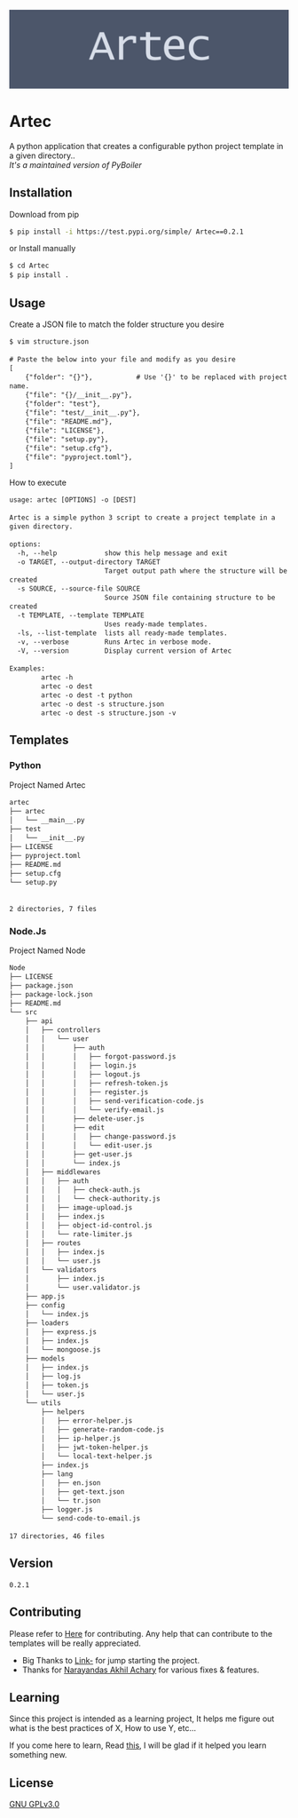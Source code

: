 ![Logo](res/Artec.png)
# Artec
A python application that creates a configurable python project template in a given directory..<br>
_It's a maintained version of PyBoiler_

## Installation

Download from pip 

```bash
$ pip install -i https://test.pypi.org/simple/ Artec==0.2.1
```

or Install manually
```bash
$ cd Artec
$ pip install . 
```
## Usage
Create a JSON file to match the folder structure you desire
```
$ vim structure.json 
    
# Paste the below into your file and modify as you desire
[
    {"folder": "{}"},           # Use '{}' to be replaced with project name.
    {"file": "{}/__init__.py"},
    {"folder": "test"},
    {"file": "test/__init__.py"},
    {"file": "README.md"},
    {"file": "LICENSE"},
    {"file": "setup.py"},
    {"file": "setup.cfg"},
    {"file": "pyproject.toml"},
]
```
 How to execute
```
usage: artec [OPTIONS] -o [DEST] 

Artec is a simple python 3 script to create a project template in a given directory.

options:
  -h, --help            show this help message and exit
  -o TARGET, --output-directory TARGET
                        Target output path where the structure will be created
  -s SOURCE, --source-file SOURCE
                        Source JSON file containing structure to be created
  -t TEMPLATE, --template TEMPLATE
                        Uses ready-made templates.
  -ls, --list-template  lists all ready-made templates.
  -v, --verbose         Runs Artec in verbose mode.
  -V, --version         Display current version of Artec

Examples:
        artec -h
        artec -o dest
        artec -o dest -t python
        artec -o dest -s structure.json
        artec -o dest -s structure.json -v
```

## Templates
### Python 
Project Named Artec 
```
artec
├── artec
│   └── __main__.py
├── test
│   └── __init__.py
├── LICENSE
├── pyproject.toml
├── README.md
├── setup.cfg
└── setup.py
 

2 directories, 7 files
```
### Node.Js 
Project Named Node 
```
Node
├── LICENSE
├── package.json
├── package-lock.json
├── README.md
└── src
    ├── api
    │   ├── controllers
    │   │   └── user
    │   │       ├── auth
    │   │       │   ├── forgot-password.js
    │   │       │   ├── login.js
    │   │       │   ├── logout.js
    │   │       │   ├── refresh-token.js
    │   │       │   ├── register.js
    │   │       │   ├── send-verification-code.js
    │   │       │   └── verify-email.js
    │   │       ├── delete-user.js
    │   │       ├── edit
    │   │       │   ├── change-password.js
    │   │       │   └── edit-user.js
    │   │       ├── get-user.js
    │   │       └── index.js
    │   ├── middlewares
    │   │   ├── auth
    │   │   │   ├── check-auth.js
    │   │   │   └── check-authority.js
    │   │   ├── image-upload.js
    │   │   ├── index.js
    │   │   ├── object-id-control.js
    │   │   └── rate-limiter.js
    │   ├── routes
    │   │   ├── index.js
    │   │   └── user.js
    │   └── validators
    │       ├── index.js
    │       └── user.validator.js
    ├── app.js
    ├── config
    │   └── index.js
    ├── loaders
    │   ├── express.js
    │   ├── index.js
    │   └── mongoose.js
    ├── models
    │   ├── index.js
    │   ├── log.js
    │   ├── token.js
    │   └── user.js
    └── utils
        ├── helpers
        │   ├── error-helper.js
        │   ├── generate-random-code.js
        │   ├── ip-helper.js
        │   ├── jwt-token-helper.js
        │   └── local-text-helper.js
        ├── index.js
        ├── lang
        │   ├── en.json
        │   ├── get-text.json
        │   └── tr.json
        ├── logger.js
        └── send-code-to-email.js

17 directories, 46 files
```
## Version

    0.2.1

## Contributing
Please refer to [Here](CONTRIBUTING.md) for contributing.
Any help that can contribute to the templates will be really appreciated.

* Big Thanks to [Link-](https://github.com/Link-) for jump starting the project.
* Thanks for [Narayandas Akhil Achary](https://github.com/0018akhil) for various fixes & features.

## Learning
Since this project is intended as a learning project, It helps me figure out what is the best practices of X, How to use Y, etc...

If you come here to learn, Read [this](LEARN.md), I will be glad if it helped you learn something new. 
## License

[GNU GPLv3.0](https://choosealicense.com/licenses/gpl-3.0/)
